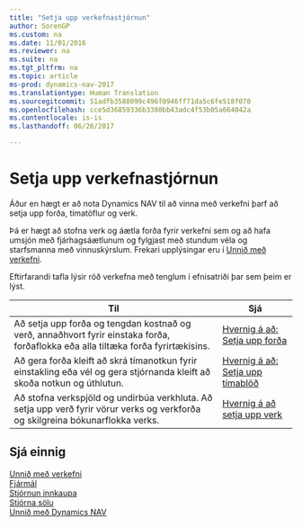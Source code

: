 ```yaml
---
title: "Setja upp verkefnastjórnun"
author: SorenGP
ms.custom: na
ms.date: 11/01/2016
ms.reviewer: na
ms.suite: na
ms.tgt_pltfrm: na
ms.topic: article
ms-prod: dynamics-nav-2017
ms.translationtype: Human Translation
ms.sourcegitcommit: 51adfb3588099c496f0946ff71da5c6fe518f070
ms.openlocfilehash: cce5d36859336b3380bb43adc4f53b05a664042a
ms.contentlocale: is-is
ms.lasthandoff: 06/26/2017

---
```


# <a name="set-up-project-management"></a>Setja upp verkefnastjórnun
Áður en hægt er að nota Dynamics NAV til að vinna með verkefni þarf að setja upp forða, tímatöflur og verk.

Þá er hægt að stofna verk og áætla forða fyrir verkefni sem og að hafa umsjón með fjárhagsáætlunum og fylgjast með stundum véla og starfsmanna með vinnuskýrslum. Frekari upplýsingar eru í [Unnið með verkefni](projects-manage-projects.md).  

Eftirfarandi tafla lýsir röð verkefna með tenglum í efnisatriði þar sem þeim er lýst.

|Til |Sjá |
|---|----|
|Að setja upp forða og tengdan kostnað og verð, annaðhvort fyrir einstaka forða, forðaflokka eða alla tiltæka forða fyrirtækisins.|[Hvernig á að: Setja upp forða](projects-how-setup-resources.md)|
|Að gera forða kleift að skrá tímanotkun fyrir einstakling eða vél og gera stjórnanda kleift að skoða notkun og úthlutun.|[Hvernig á að: Setja upp tímablöð](projects-how-setup-time-sheets.md)
|Að stofna verkspjöld og undirbúa verkhluta. Að setja upp verð fyrir vörur verks og verkforða og skilgreina bókunarflokka verks.|[Hvernig á að setja upp verk](projects-how-setup-jobs.md)|

## <a name="see-also"></a>Sjá einnig
[Unnið með verkefni](projects-manage-projects.md)  
[Fjármál](finance-setup.md)  
[Stjórnun innkaupa](purchasing-manage-purchasing.md)         
[Stjórna sölu](sales-manage-sales.md)     
[Unnið með Dynamics NAV](ui-work-product.md)  

